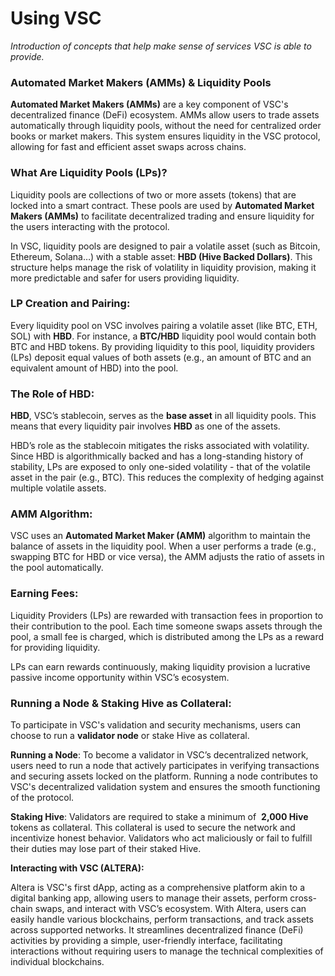 # Using VSC

*Introduction of concepts that help make sense of services VSC is able to provide.*

### **Automated Market Makers (AMMs) & Liquidity Pools**

**Automated Market Makers (AMMs)** are a key component of VSC's decentralized finance (DeFi) ecosystem. AMMs allow users to trade assets automatically through liquidity pools, without the need for centralized order books or market makers. This system ensures liquidity in the VSC protocol, allowing for fast and efficient asset swaps across chains.

### **What Are Liquidity Pools (LPs)?**

Liquidity pools are collections of two or more assets (tokens) that are locked into a smart contract. These pools are used by **Automated Market Makers (AMMs)** to facilitate decentralized trading and ensure liquidity for the users interacting with the protocol.

In VSC, liquidity pools are designed to pair a volatile asset (such as Bitcoin, Ethereum, Solana…) with a stable asset: **HBD (Hive Backed Dollars)**. This structure helps manage the risk of volatility in liquidity provision, making it more predictable and safer for users providing liquidity.

### **LP Creation and Pairing**:

Every liquidity pool on VSC involves pairing a volatile asset (like BTC, ETH, SOL) with **HBD**. For instance, a **BTC/HBD** liquidity pool would contain both BTC and HBD tokens. By providing liquidity to this pool, liquidity providers (LPs) deposit equal values of both assets (e.g., an amount of BTC and an equivalent amount of HBD) into the pool.

### **The Role of HBD**:

**HBD**, VSC’s stablecoin, serves as the **base asset** in all liquidity pools. This means that every liquidity pair involves **HBD** as one of the assets.

HBD’s role as the stablecoin mitigates the risks associated with volatility. Since HBD is algorithmically backed and has a long-standing history of stability, LPs are exposed to only one-sided volatility - that of the volatile asset in the pair (e.g., BTC). This reduces the complexity of hedging against multiple volatile assets.

### **AMM Algorithm**:

VSC uses an **Automated Market Maker (AMM)** algorithm to maintain the balance of assets in the liquidity pool. When a user performs a trade (e.g., swapping BTC for HBD or vice versa), the AMM adjusts the ratio of assets in the pool automatically.

### **Earning Fees**:

Liquidity Providers (LPs) are rewarded with transaction fees in proportion to their contribution to the pool. Each time someone swaps assets through the pool, a small fee is charged, which is distributed among the LPs as a reward for providing liquidity.

LPs can earn rewards continuously, making liquidity provision a lucrative passive income opportunity within VSC’s ecosystem.

### **Running a Node & Staking Hive as Collateral:**

To participate in VSC's validation and security mechanisms, users can choose to run a **validator node** or stake Hive as collateral.

**Running a Node**: To become a validator in VSC’s decentralized network, users need to run a node that actively participates in verifying transactions and securing assets locked on the platform. Running a node contributes to VSC's decentralized validation system and ensures the smooth functioning of the protocol.

**Staking Hive**: Validators are required to stake a minimum of  **2,000 Hive** tokens as collateral. This collateral is used to secure the network and incentivize honest behavior. Validators who act maliciously or fail to fulfill their duties may lose part of their staked Hive.

**Interacting with VSC (ALTERA):**

Altera is VSC's first dApp, acting as a comprehensive platform akin to a digital banking app, allowing users to manage their assets, perform cross-chain swaps, and interact with VSC’s ecosystem. With Altera, users can easily handle various blockchains, perform transactions, and track assets across supported networks. It streamlines decentralized finance (DeFi) activities by providing a simple, user-friendly interface, facilitating interactions without requiring users to manage the technical complexities of individual blockchains.

